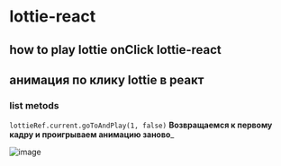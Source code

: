 # lottie-react

## how to play lottie onClick  lottie-react 

## анимация по клику lottie в реакт


### list metods

`lottieRef.current.goToAndPlay(1, false)` __Возвращаемся к первому кадру и проигрываем  анимацию заново___

![image](https://github.com/ScherbakovM/lottie-react/assets/109952823/05985efa-c257-4018-b1d3-ce9f2f86d363)

